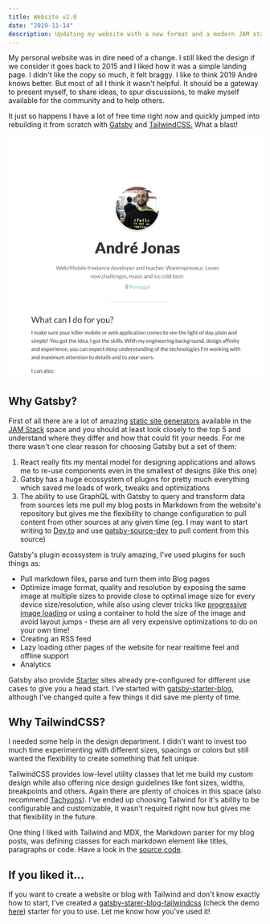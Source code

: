 ```yaml
---
title: Website v2.0
date: "2019-11-14"
description: Updating my website with a new format and a modern JAM stack with Gatsby and TailwindCSS.
---
```


My personal website was in dire need of a change. I still liked the design if we consider it goes 
back to 2015 and I liked how it was a simple landing page. I didn't like the copy so much, it felt 
braggy. I like to think 2019 André knows better. But most of all I think it wasn't helpful. It 
should be a gateway to present myself, to share ideas, to spur discussions, to make 
myself available for the community and to help others.

It just so happens I have a lot of free time right now and quickly jumped into rebuilding it from 
scratch with [Gatsby](https://www.gatsbyjs.org/) and [TailwindCSS.](https://tailwindcss.com/) What a 
blast!

![My old landing page](old-website.png)


## Why Gatsby?

First of all there are a lot of amazing [static site generators](https://www.staticgen.com/) 
available in the [JAM Stack](https://jamstack.org/) space and you should at least look closely to 
the top 5 and understand where they differ and how that could fit your needs. For me there wasn't 
one clear reason for choosing Gatsby but a set of them:

1. React really fits my mental model for designing applications and allows me to re-use components 
even in the smallest of designs (like this one)
2. Gatsby has a huge ecossystem of plugins for pretty much everything which saved me loads of work, 
tweaks and optimizations
3. The ability to use GraphQL with Gatsby to query and transform data from sources lets me pull my 
blog posts in Markdown from the website's repository but gives me the flexibility to change 
configuration to pull content from other sources at any given time (eg. I may want to start writing 
to [Dev.to](https://dev.to/) and use [gatsby-source-dev](https://github.com/geocine/gatsby-source-dev) 
to pull content from this source)

Gatsby's plugin ecossystem is truly amazing, I've used plugins for such things as:
+ Pull markdown files, parse and turn them into Blog pages
+ Optimize image format, quality and resolution by exposing the same image at multiple sizes to 
provide close to optimal image size for every device size/resolution, while also using clever tricks 
like [progressive image loading](https://jmperezperez.com/medium-image-progressive-loading-placeholder/) 
or using a container to hold the size of the image and avoid layout jumps - these are all very 
expensive optimizations to do on your own time!
+ Creating an RSS feed
+ Lazy loading other pages of the website for near realtime feel and offline support
+ Analytics

Gatsby also provide [Starter](https://www.gatsbyjs.org/starters/?v=2) sites already pre-configured 
for different use cases to give you a head start. I've started with 
[gatsby-starter-blog](https://github.com/gatsbyjs/gatsby-starter-blog), although I've changed quite 
a few things it did save me plenty of time.


## Why TailwindCSS?

I needed some help in the design department. I didn't want to invest too much time experimenting 
with different sizes, spacings or colors but still wanted the flexibility to create something that 
felt unique.

TailwindCSS provides low-level utility classes that let me build my custom design while also 
offering nice design guidelines like font sizes, widths, breakpoints and others. Again there are 
plenty of choices in this space (also recommend [Tachyons](https://tachyons.io/)). I've ended up
choosing Tailwind for it's ability to be configurable and customizable, it wasn't required right now
but gives me that flexibility in the future.

One thing I liked with Tailwind and MDX, the Markdown parser for my blog posts, was 
defining classes for each markdown element like titles, paragraphs or code. Have a look in the [source code](https://github.com/andrezzoid/andrezzoid.github.io/tree/master/src/components/mdx.js).

## If you liked it...

If you want to create a website or blog with Tailwind and don't know exactly how to start, I've created a [gatsby-starer-blog-tailwindcss](https://github.com/andrezzoid/gatsby-starter-blog-tailwindcss) (check the demo [here](https://gatsby-starter-blog-tailwindcss-demo.netlify.com/)) starter for you to use. Let me know how you've used it!
